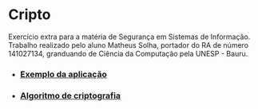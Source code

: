 # Cripto

Exercício extra para a matéria de Segurança em Sistemas de Informação.  
Trabalho realizado pelo aluno Matheus Solha, portador do RA de número 141027134, granduando de Ciência da Computação pela UNESP - Bauru.  

* ### [Exemplo da aplicação](https://mcsolha.github.io/criptoApp/)
* ### [Algoritmo de criptografia](https://github.com/mcsolha/criptoApp/blob/master/src/js/cripto.js)

